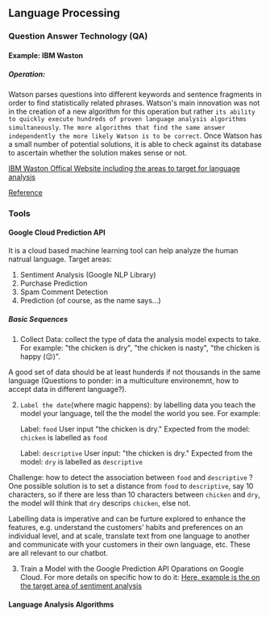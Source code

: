 ## Language Processing 

### Question Answer Technology (QA)
#### Example: IBM Waston
##### Operation:

Watson parses questions into different keywords and sentence fragments in order to find statistically related phrases. Watson's main innovation was not in the creation of a new algorithm for this operation but rather `its ability to quickly execute hundreds of proven language analysis algorithms simultaneously`. `The more algorithms that find the same answer independently the more likely Watson is to be correct`. Once Watson has a small number of potential solutions, it is able to check against its database to ascertain whether the solution makes sense or not.

[IBM Waston Offical Website including the areas to target for language analysis](https://www.ibm.com/watson/products-services/)

[Reference](https://en.wikipedia.org/wiki/Watson_(computer)#Comparison_with_human_players)

### Tools
#### Google Cloud Prediction API 

It is a cloud based machine learning tool can help analyze the human natrual language. 
Target areas:
1. Sentiment Analysis (Google NLP Library)
2. Purchase Prediction
3. Spam Comment Detection
4. Prediction (of course, as the name says...)

##### Basic Sequences 
1. Collect Data: collect the type of data the analysis model expects to take. For example: "the chicken is dry", "the chicken is nasty", "the chicken is happy (:wink:)".

  A good set of data should be at least hunderds if not thousands in the same language (Questions to ponder: in a multiculture   environemnt, how to accept data in different language?). 

2. `Label the date`(where magic happens): by labelling data you teach the model your language, tell the the model the world you see. For example:

    Label: `food`
    User input "the chicken is dry."
    Expected from the model: `chicken` is labelled as `food`
  
    Label: `descriptive`
    User input: "the chicken is dry."
    Expected from the model: `dry` is labelled as `descriptive`
  
  Challenge: how to detect the association between `food` and `descriptive` ? One possible solution is to set a distance from   `food` to `descriptive`, say 10 characters, so if there are less than 10 characters between `chicken` and `dry`, the model     will think that `dry` descrips `chicken`, else not. 
  
  Labelling data is imperative and can be furture explored to enhance the features, e.g. understand the customers’ habits and   preferences on an individual level, and at scale, translate text from one language to another and communicate with your       customers in their own language, etc. These are all relevant to our chatbot. 

3. Train a Model with the Google Prediction API
Oparations on Google Cloud. For more details on specific how to do it: [Here, example is the on the target area of sentiment analysis](https://cloud.google.com/prediction/docs/sentiment_analysis)

#### Language Analysis Algorithms
